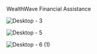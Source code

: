 WealthWave Financial Assistance

![Desktop - 3](https://github.com/SamBayati/WealthWave-Financial-Assistance/assets/72009345/17f69b40-86c0-43d5-8c93-371d3803ca75)


![Desktop - 5](https://github.com/SamBayati/WealthWave-Financial-Assistance/assets/72009345/f719d647-dbbf-499c-b5b7-b516690b2027)


![Desktop - 6 (1)](https://github.com/SamBayati/WealthWave-Financial-Assistance/assets/72009345/2f32c41a-232f-452e-8f7a-139e05efe2b5)

